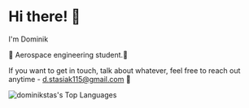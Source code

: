 # Hi there! 👋
I'm Dominik

🚀 Aerospace engineering student.🚀

If you want to get in touch, talk about whatever, feel free to reach out anytime - d.stasiak115@gmail.com 🙂

![dominikstas's Top Languages](https://github-readme-stats.vercel.app/api/top-langs/?username=dominikstas&theme=dracula&show_icons=true&hide_border=true&layout=compact)
